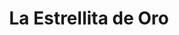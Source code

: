 ---
title: "La Estrellita de Oro"
url: /ciudad-autonoma-de-buenos-aires/la-estrellita-de-oro/
shop: general
---
